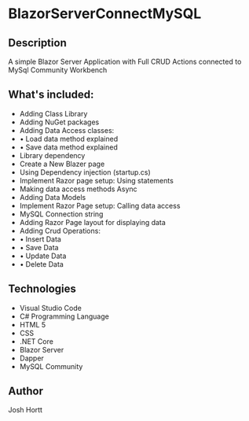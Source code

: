 # BlazorServerConnectMySQL
## Description
A simple Blazor Server Application with Full CRUD Actions connected to MySql Community Workbench
## What's included:
- Adding Class Library
- Adding NuGet packages
- Adding Data Access classes: 
- • Load data method explained
- • Save data method explained
- Library dependency
- Create a New Blazer page
- Using Dependency injection (startup.cs)
- Implement Razor page setup: Using statements
- Making data access methods Async
- Adding Data Models
- Implement Razor Page setup: Calling data access
- MySQL Connection string
- Adding Razor Page layout for displaying data
- Adding Crud Operations:
- • Insert Data
- • Save Data
- • Update Data
- • Delete Data
## Technologies 
- Visual Studio Code
- C# Programming Language
- HTML 5
- CSS
- .NET Core 
- Blazor Server
- Dapper
- MySQL Community
## Author
Josh Hortt
